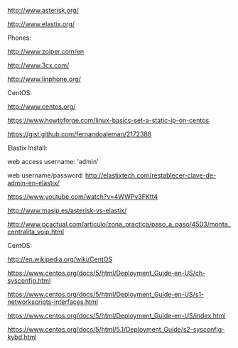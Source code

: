 http://www.asterisk.org/

http://www.elastix.org/

Phones:

http://www.zoiper.com/en

http://www.3cx.com/

http://www.linphone.org/

CentOS:

http://www.centos.org/

https://www.howtoforge.com/linux-basics-set-a-static-ip-on-centos

https://gist.github.com/fernandoaleman/2172388

Elastix Install:

web access username: 'admin' 

web username/password: http://elastixtech.com/restablecer-clave-de-admin-en-elastix/

https://www.youtube.com/watch?v=4WWPv3FKtt4

http://www.masip.es/asterisk-vs-elastix/

http://www.pcactual.com/articulo/zona_practica/paso_a_paso/4503/monta_centralita_voip.html

CentOS:

http://en.wikipedia.org/wiki/CentOS

https://www.centos.org/docs/5/html/Deployment_Guide-en-US/ch-sysconfig.html

https://www.centos.org/docs/5/html/Deployment_Guide-en-US/s1-networkscripts-interfaces.html

https://www.centos.org/docs/5/html/Deployment_Guide-en-US/index.html

https://www.centos.org/docs/5/html/5.1/Deployment_Guide/s2-sysconfig-kybd.html


